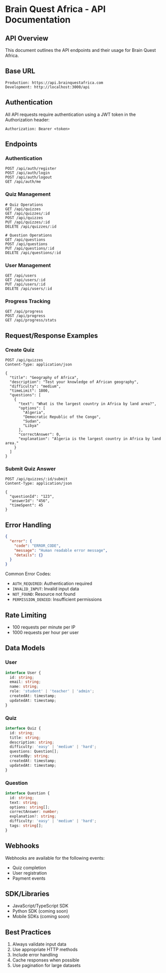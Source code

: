 # Brain Quest Africa - API Documentation

## API Overview
This document outlines the API endpoints and their usage for Brain Quest Africa.

## Base URL
```
Production: https://api.brainquestafrica.com
Development: http://localhost:3000/api
```

## Authentication
All API requests require authentication using a JWT token in the Authorization header:
```
Authorization: Bearer <token>
```

## Endpoints

### Authentication
```http
POST /api/auth/register
POST /api/auth/login
POST /api/auth/logout
GET /api/auth/me
```

### Quiz Management
```http
# Quiz Operations
GET /api/quizzes
GET /api/quizzes/:id
POST /api/quizzes
PUT /api/quizzes/:id
DELETE /api/quizzes/:id

# Question Operations
GET /api/questions
POST /api/questions
PUT /api/questions/:id
DELETE /api/questions/:id
```

### User Management
```http
GET /api/users
GET /api/users/:id
PUT /api/users/:id
DELETE /api/users/:id
```

### Progress Tracking
```http
GET /api/progress
POST /api/progress
GET /api/progress/stats
```

## Request/Response Examples

### Create Quiz
```http
POST /api/quizzes
Content-Type: application/json

{
  "title": "Geography of Africa",
  "description": "Test your knowledge of African geography",
  "difficulty": "medium",
  "timeLimit": 1800,
  "questions": [
    {
      "text": "What is the largest country in Africa by land area?",
      "options": [
        "Algeria",
        "Democratic Republic of the Congo",
        "Sudan",
        "Libya"
      ],
      "correctAnswer": 0,
      "explanation": "Algeria is the largest country in Africa by land area."
    }
  ]
}
```

### Submit Quiz Answer
```http
POST /api/quizzes/:id/submit
Content-Type: application/json

{
  "questionId": "123",
  "answerId": "456",
  "timeSpent": 45
}
```

## Error Handling
```json
{
  "error": {
    "code": "ERROR_CODE",
    "message": "Human readable error message",
    "details": {}
  }
}
```

Common Error Codes:
- `AUTH_REQUIRED`: Authentication required
- `INVALID_INPUT`: Invalid input data
- `NOT_FOUND`: Resource not found
- `PERMISSION_DENIED`: Insufficient permissions

## Rate Limiting
- 100 requests per minute per IP
- 1000 requests per hour per user

## Data Models

### User
```typescript
interface User {
  id: string;
  email: string;
  name: string;
  role: 'student' | 'teacher' | 'admin';
  createdAt: timestamp;
  updatedAt: timestamp;
}
```

### Quiz
```typescript
interface Quiz {
  id: string;
  title: string;
  description: string;
  difficulty: 'easy' | 'medium' | 'hard';
  questions: Question[];
  createdBy: string;
  createdAt: timestamp;
  updatedAt: timestamp;
}
```

### Question
```typescript
interface Question {
  id: string;
  text: string;
  options: string[];
  correctAnswer: number;
  explanation?: string;
  difficulty: 'easy' | 'medium' | 'hard';
  tags: string[];
}
```

## Webhooks
Webhooks are available for the following events:
- Quiz completion
- User registration
- Payment events

## SDK/Libraries
- JavaScript/TypeScript SDK
- Python SDK (coming soon)
- Mobile SDKs (coming soon)

## Best Practices
1. Always validate input data
2. Use appropriate HTTP methods
3. Include error handling
4. Cache responses when possible
5. Use pagination for large datasets
